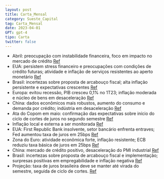 ```yaml
---
layout: post
title: Carta_Mensal
category: Sueste_Capital
tag: Carta_Mensal
date: 2023-04-01
GPT: gpt-4
tipo: Carta
twitter: false
---
```


- Abril: preocupação com instabilidade financeira, foco em impacto no mercado de crédito
<a href="#" onclick="search_on_pdf('financeira, mas ao longo do mês esses receios foram diminuindo. A atenção passou a ser focada nos i')">Ref</a>
- EUA: persistem stress financeiro e preocupações com condições de crédito futuras; atividade e inflação de serviços resistentes ao aperto monetário
<a href="#" onclick="search_on_pdf('No entanto, nos EUA, o stress financeiro persistiu, levando à insolvência do First Republic Bank, e')">Ref</a>
- Brasil: incertezas sobre proposta de arcabouço fiscal; alta inflação persistente e expectativas crescentes
<a href="#" onclick="search_on_pdf('Além disso, a atividade e a inflação de serviços nos EUA continuam resistentes ao aperto monetário.')">Ref</a>
- Europa: evitou recessão, PIB cresceu 0,1% no 1T23; inflação moderada e núcleo de bens em desaceleração
<a href="#" onclick="search_on_pdf('crescimento quase nulo no último trimestre do ano anterior. O PIB da região cresceu 0,1% no 1T23 em')">Ref</a>
- China: dados econômicos mais robustos, aumento do consumo e demanda por crédito; indústria em desaceleração
<a href="#" onclick="search_on_pdf('evolução da economia esteja em linha com as expectativas. A China apresentou dados econômicos mais ')">Ref</a>
- Ata do Copom em maio: confirmação das expectativas sobre início do ciclo de cortes de juros no segundo semestre
<a href="#" onclick="search_on_pdf('Para o mês de maio, segue no radar a Ata do Copom que deve confirmar as expectativas sobre o início')">Ref</a>
- Inflação local e externa a ser monitorada
<a href="#" onclick="search_on_pdf('Além disso, a atividade e a inflação de serviços nos EUA continuam resistentes ao aperto monetário.')">Ref</a>
- EUA: First Republic Bank insolvente, setor bancário enfrenta entraves; Fed aumentou taxa de juros em 25bps
<a href="#" onclick="search_on_pdf('No entanto, nos EUA, o stress financeiro persistiu, levando à insolvência do First Republic Bank, e')">Ref</a>
- Zona do Euro: atividade econômica forte, inflação resistente; ECB reduziu taxa básica de juros em 25bps
<a href="#" onclick="search_on_pdf('mas ainda é compensada pela inflação de serviços, que segue em aceleração. O ECB reduziu a taxa bás')">Ref</a>
- China: mercado de crédito positivo, desaceleração do PMI industrial
<a href="#" onclick="search_on_pdf('evolução da economia esteja em linha com as expectativas. A China apresentou dados econômicos mais ')">Ref</a>
- Brasil: incertezas sobre proposta de arcabouço fiscal e implementação; surpresas positivas em empregabilidade e inflação negativa
<a href="#" onclick="search_on_pdf('Além disso, a atividade e a inflação de serviços nos EUA continuam resistentes ao aperto monetário.')">Ref</a>
- Projeção: taxa de juros brasileira deve se manter até virada do semestre, seguida de ciclo de cortes.
<a href="#" onclick="search_on_pdf('que este patamar da taxa de juros se mantenha até a virada do semestre deste ano, onde devem inicia')">Ref</a>
